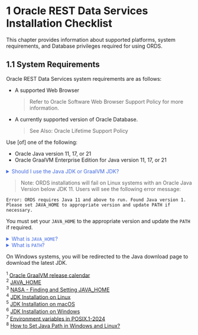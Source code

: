 # 1 Oracle REST Data Services Installation Checklist

This chapter provides information about supported platforms, system requirements, and Database privileges required for using ORDS.

## 1.1 System Requirements

Oracle REST Data Services system requirements are as follows:

- A supported Web Browser

  > Refer to Oracle Software Web Browser Support Policy for more information.

- A currently supported version of Oracle Database.

  > See Also: Oracle Lifetime Support Policy

Use \[of\] one of the following:

- Oracle Java version 11, 17, or 21
- Oracle GraalVM Enterprise Edition for Java version 11, 17, or 21

<details>
  <summary style="color: royalblue;">Should I use the Java JDK or GraalVM JDK?</summary><p></p>

  First of all, here is something you should know: Oracle GraalVM Enterprise Edition for Java has *several* releases across *several* versions of Java. For instance, consider Oracle GraalVM Enterprise Edition 21. Its referenced as 21 because of the year when it was first releases; a numbering convention observed through 2023.<sup>1</sup> But that 21 should *not* be confused with the version of Java it supports.  
  
  At the time of this writing there are archived releases, 19.3.1 - 22.3.5, of Oracle GraalVM Enterprise Edition. However, these archived versions, no longer in support, were and still are available for download for Java versions 8, 11, and 17. Although, I would not recommend using them since they are no longer being updated with security patches. Besides, any errors you experience in production would need to be reproduced with an ORDS-supported version of the Oracle JDK before a support request can even be filed!

  This leaves you with two options, Oracle GraalVM Enterprise Edition 20 Long-Term-Support Release for Java 8, and 11 *or* Oracle GraalVM Enterprise Edition 21 Long-Term-Support Release for Java 8, 11, or 17. 

  GraalVM is a full-scale JDK distribution that can make Java applications run faster with a new advanced just-in-time compiler (Graal). As a platform it uses the Java HotSpot VM, so all tools and libraries that work on OpenJDK, work the same way on GraalVM JDK. In this context, GraalVM replaces the last-tier optimizing compiler in the JVM (C2) with the Graal compiler. This compiler is the outcome of 10+ years of research at Oracle Labs and includes several new optimizations, such as advanced inlining, partial escape analysis, code duplication, and speculative optimizations. GraalVM is itself written in Java, rather than C/C++, which simplifies maintenance and helps us develop and deliver new optimizations much faster.
</details>

  > Note: ORDS installations will fail on Linux systems with an Oracle Java Version below JDK 11. Users will see the following error message:
  
  ```shell
  Error: ORDS requires Java 11 and above to run. Found Java version 1.
  Please set JAVA_HOME to appropriate version and update PATH if necessary.
  ```

  You must set your `JAVA_HOME` to the appropriate version and update the `PATH` if required.

<details>
  <summary style="color: royalblue;">What is <code>JAVA_HOME</code>?</summary>
  <p>

  <code>JAVA_HOME</code> is one of many "Environment" variables used by your operating system. This particular variable indicates the location where the Java Development Kit (JDK) software is installed on your computer.<sup>2</sup>
  </p>

  Within this location (the specific JDK directory, or folder) exist two more subdirectories:  

- <code>bin/</code> - which contains the java executable, *and*
- <code>lib/</code> - which contains the core java libraries and properties files<sup>3</sup><p></p>

The <code>JAVA_HOME</code> Environment variable has many uses. And for Java programs, such as ORDS, to execute properly they depend on the <code>JAVA_HOME</code> variable to identify where the JDK is located.  
  
We'll revisit <code>JAVA_HOME</code>, but for now consider this brief illustration. Say you were dealing with JDK 11, then (depending on your operating system) you might find the JDK in these locations:

- **Linux** `/usr/lib/jvm/jdk-11-x64` (or aarch64 if not x64)<sup>4</sup>
- **macOS** `/Library/Java/JavaVirtualMachines/jdk-11`<sup>5</sup>
- **Windows** `/Program Files/Java/jdk-11`<sup>6</sup>

</details>

<details>
<summary style="color: royalblue;">What is <code>PATH</code>?</summary>
<p>  

The *official* definition of `PATH`:

>This variable shall represent the sequence of path prefixes that certain functions and utilities apply in searching for an executable file. The prefixes shall be separated by a colon `:`. If the pathname being sought contains no slash `/` characters, and hence is a filename, the list shall be searched from beginning to end, applying the filename to each prefix and attempting to resolve the resulting pathname, until an executable file with appropriate execution permissions is found.<sup>7</sup>  
</p>  

  <code>PATH</code> is simply an environment variable that stores "shortcuts" to executable files (maybe you've seen these referred to as `.exe` files).<sup>8</sup> Paths to executables can be listed too, separated by a colon <code>:</code> instead of say perhaps a comma <code>,</code>.  

  This reference to <code>PATH</code> is something that you'll see consistently whenever you download a new command line program. As an example, when you issue a command, like `ords serve` (as you'll see later) your command language interpreter (e.g., shell, zsh, bash, Command Prompt) will look to the `PATH` to see if an executable exists for that command you just entered. Subprograms (programs executed after or during an initial program execution) can do this too.

</details>

On Windows systems, you will be redirected to the Java download page to download the latest JDK.

<sup>1</sup> [Oracle GraalVM release calendar](https://docs.oracle.com/en/graalvm/release-calendar.html)  
<sup>2</sup> [JAVA_HOME](https://docs.oracle.com/javase/8/docs/technotes/guides/troubleshoot/envvars001.html#CIHEEHEI)  
<sup>3</sup> [NASA - Finding and Setting JAVA_HOME](https://pds.nasa.gov/datastandards/training/documents/Finding%20and%20Setting%20JAVA%20HOME.pdf)  
<sup>4</sup> [JDK Installation on Linux](https://docs.oracle.com/en/java/javase/11/install/installation-jdk-linux-platforms.html#GUID-737A84E4-2EFF-4D38-8E60-3E29D1B884B8)  
<sup>5</sup> [JDK Installation on macOS](https://docs.oracle.com/en/java/javase/11/install/installation-jdk-macos.html#GUID-2FE451B0-9572-4E38-A1A5-568B77B146DE)  
<sup>6</sup> [JDK Installation on Windows](https://docs.oracle.com/en/java/javase/11/install/installation-jdk-microsoft-windows-platforms.html#GUID-A7E27B90-A28D-4237-9383-A58B416071CA)  
<sup>7</sup> [Environment variables in POSIX.1-2024](https://pubs.opengroup.org/onlinepubs/9799919799/)  
<sup>8</sup> [How to Set Java Path in Windows and Linux?](https://www.geeksforgeeks.org/how-to-set-java-path-in-windows-and-linux/)